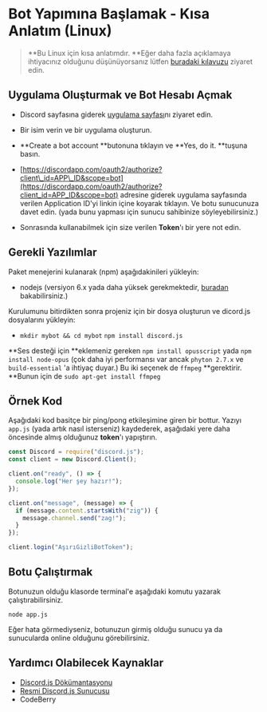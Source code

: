 # Bot Yapımına Başlamak - Kısa Anlatım \(Linux\)

> **Bu Linux için kısa anlatımdır. **Eğer daha fazla açıklamaya ihtiyacınız olduğunu düşünüyorsanız lütfen [buradaki kılavuzu](/kodlamaya-baslarken/temel-bir-bot-yapimi.md) ziyaret edin.

## Uygulama Oluşturmak ve Bot Hesabı Açmak

* Discord sayfasına giderek [uygulama sayfası](https://discordapp.com/developers/applications/me)nı ziyaret edin.

* Bir isim verin ve bir uygulama oluşturun.

* **Create a bot account **butonuna tıklayın ve **Yes, do it. **tuşuna basın.

* [https://discordapp.com/oauth2/authorize?client\_id=APP\_ID&scope=bot](https://discordapp.com/oauth2/authorize?client_id=APP_ID&scope=bot) adresine giderek uygulama sayfasında verilen Application ID'yi linkin içine koyarak tıklayın. Ve botu sunucunuza davet edin. \(yada bunu yapması için sunucu sahibinize söyleyebilirsiniz.\)

* Sonrasında kullanabilmek için size verilen **Token**'ı bir yere not edin.

## Gerekli Yazılımlar

Paket menejerini kulanarak \(npm\) aşağıdakinileri yükleyin:

* nodejs \(versiyon 6.x yada daha yüksek gerekmektedir, [buradan](https://nodejs.org/en/download/package-manager/) bakabilirsiniz.\)

Kurulumunu bitirdikten sonra projeniz için bir dosya oluşturun ve dicord.js dosyalarını yükleyin:

* `mkdir mybot && cd mybot` `npm install discord.js`

**Ses desteği için **eklemeniz gereken `npm install opusscript` yada `npm install node-opus` \(çok daha iyi performansı var ancak `phyton 2.7.x` ve `build-essential` 'a ihtiyaç duyar.\) Bu iki seçenek de `ffmpeg` **gerektirir. **Bunun için de `sudo apt-get install ffmpeg`

## Örnek Kod

Aşağıdaki kod basitçe bir ping/pong etkileşimine giren bir bottur. Yazıyı `app.js` \(yada artık nasıl isterseniz\) kaydederek, aşağıdaki yere daha öncesinde almış olduğunuz **token**'ı yapıştırın.

```js
const Discord = require("discord.js");
const client = new Discord.Client();

client.on("ready", () => {
  console.log("Her şey hazır!");
});

client.on("message", (message) => {
  if (message.content.startsWith("zig")) {
    message.channel.send("zag!");
  }
});

client.login("AşırıGizliBotToken");
```

## Botu Çalıştırmak

Botunuzun olduğu klasorde terminal'e aşağıdaki komutu yazarak çalıştırabilirsiniz.

`node app.js`

Eğer hata görmediyseniz, botunuzun girmiş olduğu sunucu ya da sunucularda online olduğunu görebilirsiniz.

## Yardımcı Olabilecek Kaynaklar

* [Discord.js Dökümantasyonu](https://discord.js.org/#/docs/main/stable/general/welcome)
* [Resmi Discord.js Sunucusu](https://discord.gg/bRCvFy9)
* CodeBerry



